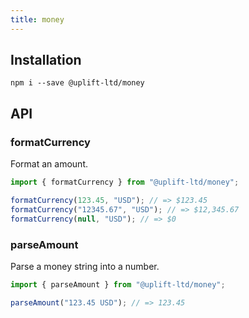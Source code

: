 ```yaml
---
title: money
---
```


## Installation

    npm i --save @uplift-ltd/money

## API

### formatCurrency

Format an amount.

```js
import { formatCurrency } from "@uplift-ltd/money";

formatCurrency(123.45, "USD"); // => $123.45
formatCurrency("12345.67", "USD"); // => $12,345.67
formatCurrency(null, "USD"); // => $0
```

### parseAmount

Parse a money string into a number.

```js
import { parseAmount } from "@uplift-ltd/money";

parseAmount("123.45 USD"); // => 123.45
```
